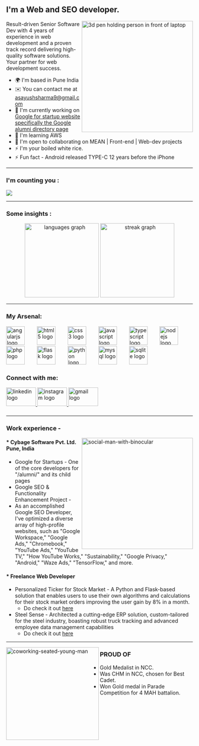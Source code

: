 I'm a Web and SEO developer.
-------------------------------  
[<img align="right" width="300" alt="3d pen holding person in front of laptop" src="https://github.com/avsharma-exe/avsharma-exe/assets/52989001/de331198-55af-4b49-9fb1-bac72ac48091">](#)
  Result-driven Senior Software Dev with 4 years of experience in web development and a proven track record delivering high-quality software solutions. Your partner for web development success.
* 🌍  I'm based in Pune India
* ✉️  You can contact me at [asayushsharma9@gmail.com](mailto:asayushsharma9@gmail.com)
* 🚀  I'm currently working on <a href="http://startup.google.com/alumni/directory/" target=”_blank”> Google for startup website specifically the Google alumni directory page</a>
* 🧠  I'm learning AWS
* 🤝  I'm open to collaborating on MEAN | Front-end | Web-dev projects
* ⚡  I'm your boiled white rice.
* ⚡ Fun fact - Android released TYPE-C 12 years before the iPhone
  

---

<h3 align="left">I'm counting you :</h3>

[![](https://visitcount.itsvg.in/api?id=avsharma-exe&icon=0&color=0)](https://visitcount.itsvg.in)

---

<h3 align="left">Some insights :</h3>

<div align="center">
  <img src="https://github-readme-stats.vercel.app/api/top-langs?username=avsharma-exe&locale=en&hide_title=false&layout=compact&card_width=320&langs_count=6&theme=nightowl&hide_border=false&order=2" height="200" alt="languages graph"  />
  <img src="https://streak-stats.demolab.com?user=avsharma-exe&locale=en&mode=daily&theme=nightowl&hide_border=false&border_radius=5&order=3" height="200" alt="streak graph"  />
</div>

---


<h3 align="left">My Arsenal:</h3>

<div align="left">
  <img src="https://cdn.simpleicons.org/angular/DD0031" height="50" alt="angularjs logo"  />
  <img width="25" />
  <img src="https://cdn.simpleicons.org/html5/E34F26" height="50" alt="html5 logo"  />
  <img width="25" />
  <img src="https://cdn.simpleicons.org/css3/1572B6" height="50" alt="css3 logo"  />
  <img width="25" />
  <img src="https://cdn.jsdelivr.net/gh/devicons/devicon/icons/javascript/javascript-original.svg" height="50" alt="javascript logo"  />
  <img width="25" />
  <img src="https://cdn.jsdelivr.net/gh/devicons/devicon/icons/typescript/typescript-original.svg" height="50" alt="typescript logo"  />
  <img width="25" />
  <img src="https://cdn.jsdelivr.net/gh/devicons/devicon/icons/nodejs/nodejs-original.svg" height="50" alt="nodejs logo"  />
  <img width="25" />
  <img src="https://skillicons.dev/icons?i=php" height="50" alt="php logo"  />
  <img width="25" />
  <img src="https://skillicons.dev/icons?i=flask" height="50" alt="flask logo"  />
  <img width="25" />
  <img src="https://cdn.jsdelivr.net/gh/devicons/devicon/icons/python/python-original.svg" height="50" alt="python logo"  />
  <img width="25" />
  <img src="https://cdn.jsdelivr.net/gh/devicons/devicon/icons/mysql/mysql-original.svg" height="50" alt="mysql logo"  />
  <img width="25" />
  <img src="https://cdn.simpleicons.org/sqlite/003B57" height="50" alt="sqlite logo"  />
</div>

###

<h3 align="left">Connect with me:</h3>

<div align="left">
  <a href="https://www.linkedin.com/in/avsharma-exe/" target="_blank">
    <img src="https://raw.githubusercontent.com/maurodesouza/profile-readme-generator/master/src/assets/icons/social/linkedin/default.svg" width="80" height="50" alt="linkedin logo"  />
  </a>
  <a href="https://instagram.com/avsharma.exe?igshid=OGQ5ZDc2ODk2ZA==" target="_blank">
    <img src="https://raw.githubusercontent.com/maurodesouza/profile-readme-generator/master/src/assets/icons/social/instagram/default.svg" width="80" height="50" alt="instagram logo"  />
  </a>
  <a href="mailto:asayushsharma9@gmail.com" target="_blank">
    <img src="https://raw.githubusercontent.com/maurodesouza/profile-readme-generator/master/src/assets/icons/social/gmail/default.svg" width="80" height="50" alt="gmail logo"  />
  </a>
</div>

###

---

<h3>Work experience - </h3>

[<img align="right" width="300" alt="social-man-with-binocular" src="https://github.com/avsharma-exe/avsharma-exe/assets/52989001/f2fc020d-4ee3-4dc6-b956-d4d71041379d">](#)
<h4>* Cybage Software Pvt. Ltd. Pune, India</h4>

  - Google for Startups - One of the core developers for "/alumni/" and its child pages
  - Google SEO & Functionality Enhancement Project -
  - As an accomplished Google SEO Developer, I've optimized a diverse array of high-profile websites, such as "Google Workspace," "Google Ads," "Chromebook," "YouTube Ads," "YouTube TV," "How YouTube Works," "Sustainability," "Google Privacy," "Android," "Waze Ads," "TensorFlow," and more.
 
<h4>* Freelance Web Developer</h4>

  - Personalized Ticker for Stock Market - A Python and Flask-based solution that enables users to use their own algorithms and calculations for their stock market orders improving the user gain by 8% in a month.
    - Do check it out <a href="https://github.com/avsharma-exe/algo-trading" target=”_blank”>here</a>
  - Steel Sense - Architected a cutting-edge ERP solution, custom-tailored for the steel industry, boasting robust truck tracking and advanced employee data management capabilities
    - Do check it out <a href="https://github.com/avsharma-exe/Steel-sense" target=”_blank”>here</a>
  
---

[<img align="left" width="250" alt="coworking-seated-young-man" src="https://github.com/avsharma-exe/avsharma-exe/assets/52989001/89156eca-ef5b-44c3-b5ae-b9b48d22efca">](#)

<h3> PROUD OF </h3>

* Gold Medalist in NCC.
* Was CHM in NCC, chosen for Best Cadet.
* Won Gold medal in Parade Competition for 4 MAH battalion.

